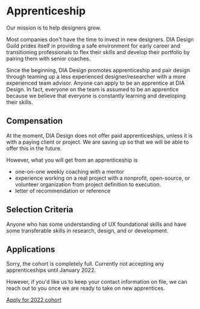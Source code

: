 # Apprenticeship

Our mission is to help designers grow.

Most companies don't have the time to invest in new designers. DIA Design Guild prides itself in providing a safe environment for early career and transitioning professionals to flex their skills and develop their portfolio by pairing them with senior coaches.

Since the beginning, DIA Design promotes apprenticeship and pair design through teaming up a less experienced designer/researcher with a more experienced team advisor. Anyone can apply to be an apprentice at DIA Design. In fact, everyone on the team is assumed to be an apprentice because we believe that everyone is constantly learning and developing their skills.

## Compensation
At the moment, DIA Design does not offer paid apprenticeships, unless it is with a paying client or project. We are saving up so that we will be able to offer this in the future.

However, what you will get from an apprenticeship is
- one-on-one weekly coaching with a mentor
- experience working on a real project with a nonprofit, open-source, or volunteer organization from project definition to execution.
- letter of recommendation or reference

## Selection Criteria
Anyone who has some understanding of UX foundational skills and have some transferable skills in research, design, and or development.

## Applications
Sorry, the cohort is completely full. Currently not accepting any apprenticeships until January 2022.

However, if you'd like us to keep your contact information on file, we can reach out to you once we are ready to take on new apprentices.

[Apply for 2022 cohort](https://tally.so/r/n07KZw)
